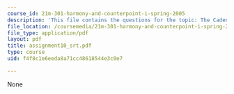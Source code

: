 ```yaml
---
course_id: 21m-301-harmony-and-counterpoint-i-spring-2005
description: 'This file contains the questions for the topic: The Cadential Six-four.'
file_location: /coursemedia/21m-301-harmony-and-counterpoint-i-spring-2005/f4f8c1e6eeda8a71cc48618544e3c0e7_assignment10_srt.pdf
file_type: application/pdf
layout: pdf
title: assignment10_srt.pdf
type: course
uid: f4f8c1e6eeda8a71cc48618544e3c0e7

---
```

None